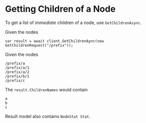 # Getting Children of a Node

To get a list of _immediate_ children of a node, use `GetChildrenAsync`.

Given the nodes
```
var result = await client.GetChildrenAync(new GetChildrenRequest("/prefix"));
```

Given the nodes 
```
/prefix/a
/prefix/a/1
/prefix/a/2
/prefix/b/1
/prefix/c
```

The `result.ChildrenNames` would contain
```
a
b
c
```

Result model also contains `NodeStat Stat`.